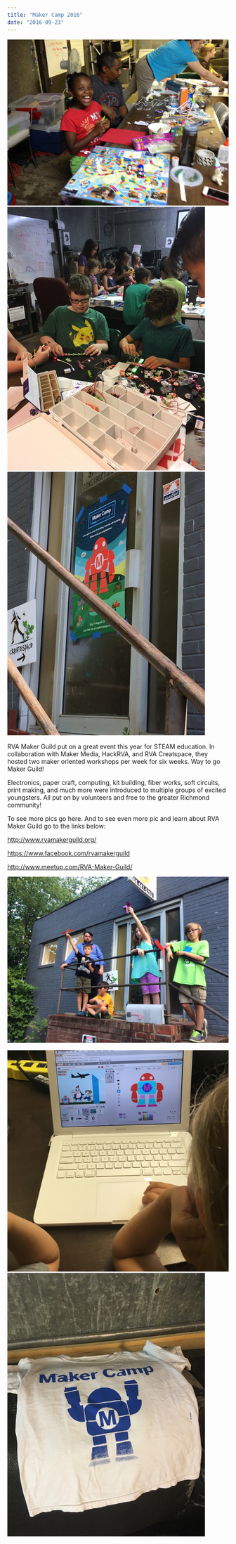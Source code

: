 ```yaml
---
title: "Maker Camp 2016"
date: "2016-09-23"
---
```


[![600_392830822](images/600_392830822.jpeg)](http://www.hackrva.org/blog/wp-content/uploads/2016/09/600_392830822.jpeg)[![600_452725667](images/600_452725667.jpeg)](http://www.hackrva.org/blog/wp-content/uploads/2016/09/600_452725667.jpeg)[![600_452135494](images/600_452135494.jpeg)](http://www.hackrva.org/blog/wp-content/uploads/2016/09/600_452135494.jpeg)

RVA Maker Guild put on a great event this year for STEAM education. In collaboration with Maker Media, HackRVA, and RVA Creatspace, they hosted two maker oriented workshops per week for six weeks. Way to go Maker Guild!

Electronics, paper craft, computing, kit building, fiber works, soft circuits, print making, and much more were introduced to multiple groups of excited youngsters. All put on by volunteers and free to the greater Richmond community!

To see more pics go here. And to see even more pic and learn about RVA Maker Guild go to the links below:

http://www.rvamakerguild.org/

https://www.facebook.com/rvamakerguild

http://www.meetup.com/RVA-Maker-Guild/

[![600_452135496](images/600_452135496.jpeg)](http://www.hackrva.org/blog/wp-content/uploads/2016/09/600_452135496.jpeg)

[![600_452946301](images/600_452946301.jpeg)](http://www.hackrva.org/blog/wp-content/uploads/2016/09/600_452946301.jpeg) [![600_452946504](images/600_452946504.jpeg)](http://www.hackrva.org/blog/wp-content/uploads/2016/09/600_452946504.jpeg)
